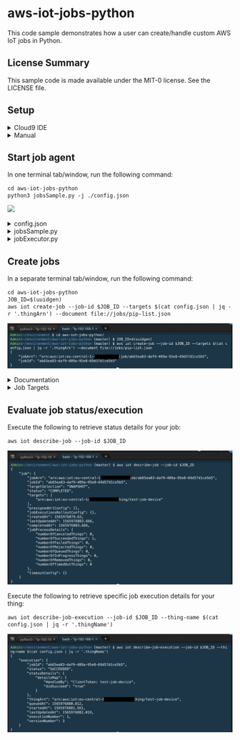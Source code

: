 # aws-iot-jobs-python

This code sample demonstrates how a user can create/handle custom AWS IoT jobs in Python.

## License Summary

This sample code is made available under the MIT-0 license. See the LICENSE file.

## Setup

<details>
  <summary>Cloud9 IDE</summary>
  
  ### Choose a region for deployment
  
| Region  | Template |
| ------------- | ------------- |
| **ap-northeast-1** (Tokyo)  | [![Launch Stack](https://cdn.rawgit.com/buildkite/cloudformation-launch-stack-button-svg/master/launch-stack.svg)](https://console.aws.amazon.com/cloudformation/home#/stacks/new?stackName=aws-iot-jobs-python&templateURL=https://jonslo-aws-samples-ap-northeast-1.s3.amazonaws.com/aws-iot-jobs-python/aws-iot-jobs-python.yaml)  |
| **ap-southeast-1** (Singapore)  | [![Launch Stack](https://cdn.rawgit.com/buildkite/cloudformation-launch-stack-button-svg/master/launch-stack.svg)](https://console.aws.amazon.com/cloudformation/home#/stacks/new?stackName=aws-iot-jobs-python&templateURL=https://jonslo-aws-samples-ap-southeast-1.s3.amazonaws.com/aws-iot-jobs-python/aws-iot-jobs-python.yaml)  |
| **eu-central-1** (Frankfurt)  | [![Launch Stack](https://cdn.rawgit.com/buildkite/cloudformation-launch-stack-button-svg/master/launch-stack.svg)](https://console.aws.amazon.com/cloudformation/home#/stacks/new?stackName=aws-iot-jobs-python&templateURL=https://jonslo-aws-samples-eu-central-1.s3.amazonaws.com/aws-iot-jobs-python/aws-iot-jobs-python.yaml)  |
| **eu-west-1** (Ireland)  | [![Launch Stack](https://cdn.rawgit.com/buildkite/cloudformation-launch-stack-button-svg/master/launch-stack.svg)](https://console.aws.amazon.com/cloudformation/home#/stacks/new?stackName=aws-iot-jobs-python&templateURL=https://jonslo-aws-samples-eu-west-1.s3.amazonaws.com/aws-iot-jobs-python/aws-iot-jobs-python.yaml)  |
| **us-east-1** (N Virginia)  | [![Launch Stack](https://cdn.rawgit.com/buildkite/cloudformation-launch-stack-button-svg/master/launch-stack.svg)](https://console.aws.amazon.com/cloudformation/home#/stacks/new?stackName=aws-iot-jobs-python&templateURL=https://jonslo-aws-samples-us-east-1.s3.amazonaws.com/aws-iot-jobs-python/aws-iot-jobs-python.yaml)  |
| **us-east-2** (Ohio) | [![Launch Stack](https://cdn.rawgit.com/buildkite/cloudformation-launch-stack-button-svg/master/launch-stack.svg)](https://console.aws.amazon.com/cloudformation/home#/stacks/new?stackName=aws-iot-jobs-python&templateURL=https://jonslo-aws-samples-us-east-2.s3.amazonaws.com/aws-iot-jobs-python/aws-iot-jobs-python.yaml)  |
| **us-west-2** (Oregon)  | [![Launch Stack](https://cdn.rawgit.com/buildkite/cloudformation-launch-stack-button-svg/master/launch-stack.svg)](https://console.aws.amazon.com/cloudformation/home#/stacks/new?stackName=aws-iot-jobs-python&templateURL=https://jonslo-aws-samples-us-west-2.s3.amazonaws.com/aws-iot-jobs-python/aws-iot-jobs-python.yaml)  |

### Configure and launch stack

![](https://media.giphy.com/media/WSr73iUNou0yx5ZdXU/giphy.gif)

### Launch Cloud9 IDE

Click the Cloud9 IDE link:
![Stack Output](docs/img/stackOutput.png)

</details>

<details>
  <summary>Manual</summary>

  ### Compatible regions ###
  See the [AWS Region Table](https://aws.amazon.com/about-aws/global-infrastructure/regional-product-services/) for the current list of regions for AWS IoT Core and AWS IoT Device Management.

  ### Required tools ###
  * Linux/macOS (this solution has not been tested on Windows)
  * Python 3.6 or newer
  * [awscli](https://aws.amazon.com/cli/)
  * [jq](https://stedolan.github.io/jq/)
  
  ### Setup thing, certificate, and policy ###

  ```
  # assigning your region to a shell variable makes the next steps easier
  REGION=<set AWS region>

  # save IoT endpoints to variables
  IOT_ENDPOINT=$(aws iot describe-endpoint --region $REGION --endpoint-type iot:Data-ATS | jq -r '.endpointAddress')
  IOT_ENDPOINT_CP=$(aws iot describe-endpoint --region $REGION --endpoint-type iot:CredentialProvider | jq -r '.endpointAddress')

  # assigning your thing name to a shell variable makes the next steps easier
  THING_NAME=test-job-device
  
  # create a thing in the thing registry
  aws iot create-thing --thing-name $THING_NAME --region $REGION
  IOT_THING_ARN=$(aws iot describe-thing --region $REGION --thing-name $THING_NAME | jq -r '.thingArn')

  # create key and certificate for your device and active the device
  aws iot create-keys-and-certificate --region $REGION --set-as-active --public-key-outfile $THING_NAME.public.key --private-key-outfile $THING_NAME.private.key --certificate-pem-outfile $THING_NAME.certificate.pem > /tmp/create_cert_and_keys_response

  # look at the output from the previous command
  cat /tmp/create_cert_and_keys_response

  # output values from the previous call needed in further steps
  CERTIFICATE_ARN=$(jq -r ".certificateArn" /tmp/create_cert_and_keys_response)
  CERTIFICATE_ID=$(jq -r ".certificateId" /tmp/create_cert_and_keys_response)
  echo $CERTIFICATE_ARN
  echo $CERTIFICATE_ID

  # create an IoT policy
  POLICY_NAME=${THING_NAME}_Policy
  aws iot create-policy --region $REGION --policy-name $POLICY_NAME --policy-document '{"Version":"2012-10-17","Statement":[{"Effect":"Allow","Action": "iot:*","Resource":"*"}]}'

  # attach the policy to your certificate
  aws iot attach-policy --policy-name $POLICY_NAME --target $CERTIFICATE_ARN --region $REGION

  # attach the certificate to your thing
  aws iot attach-thing-principal --thing-name $THING_NAME --principal $CERTIFICATE_ARN --region $REGION

  # get AWS IoT endpoint
  aws iot describe-endpoint --endpoint-type iot:Data-ATS

  # make sure you are in aws-iot-jobs-python directory
  cd ./aws-iot-jobs-python

  # setup config.json with jq (you may need to adjust depending on where you stored your certificate/keys)
  cat config.json | jq --arg region "$REGION" --arg thing_arn "$IOT_THING_ARN" --arg endpoint "$IOT_ENDPOINT" --arg endpoint_cp "$IOT_ENDPOINT_CP" '.endpoint = $endpoint | .thingArn = $thing_arn | .credentialsEndpoint = $endpoint_cp | .region = $region | .thingName = "test-job-device" | .rootCaPath = "./AmazonRootCA1.pem" | .deviceCertificatePath = "../test-job-device.certificate.pem" | .privateKeyPath = "../test-job-device.private.key"' > config.tmp.json && mv config.tmp.json config.json
  ```

</details>

## Start job agent

In one terminal tab/window, run the following command:
```
cd aws-iot-jobs-python
python3 jobsSample.py -j ./config.json
```

![](https://media.giphy.com/media/MAisXSUrEGunu4ikBd/giphy.gif)

<details>
  <summary>config.json</summary>

```
{
    "thingName": "<THING-NAME>",
    "thingArn": "<THING-NAME>",
    "region": "<REGION>",
    "deviceCertificatePath": "",
    "privateKeyPath": "",
    "rootCaPath": "",
    "endpoint": "<ENDPOINT>",
    "credentialsEndpoint": "<CREDENTIAL-ENDPOINT-PREFIX>",
    "roleAlias": "<ROLE-ALIAS>",
    "useWebsocket": "false",
    "port": 8883
}
```

| Key  | Description |
| ------------- | ------------- |
| thingName | provides identifier for thing; used as MQTT client ID |
| thingArn | Amazon Resource Name for thing |
| region | AWS region thing resides in |
| deviceCertificatePath | Path of device X.509 certificate |
| privateKeyPath | Path of device private key |
| rootCaPath | Path of Amazon CA certificate |
| endpoint | MQTT broker endpoint (in AWS IoT Core) |
| credentialsEndpoint | credentials endpoint (in AWS IoT Core) used to retrieve temporary credentials |
| roleAlias | used to retrieve temporary credentials with credentials endpoint |
| useWebsocket | determines if WS should be used |
| port | MQTT port |

</details>

<details>
  <summary>jobsSample.py</summary>

### About
Based on [jobsSample.py](https://github.com/aws/aws-iot-device-sdk-python/blob/master/samples/jobs/jobsSample.py) from [aws-iot-device-sdk-python](https://github.com/aws/aws-iot-device-sdk-python).  Modified to include jobExecutor, which handles the execution of specific job documents.

</details>

<details>
  <summary>jobExecutor.py</summary>

### About
Module referenced by [jobsSample.py](jobsSample.py) to handle specific job documents.  Can be modified to handle your custom jobs!

</details>

## Create jobs

In a separate terminal tab/window, run the following command:
```
cd aws-iot-jobs-python
JOB_ID=$(uuidgen)
aws iot create-job --job-id $JOB_ID --targets $(cat config.json | jq -r '.thingArn') --document file://jobs/pip-list.json
```

![](docs/img/createJob.png)

<details>
  <summary>Documentation</summary>

### Example job definitions
You can use the [JSON job documents](jobs/) to schedule a new job execution. You can find more info on each job type here:

#### Basic
* [download-files.json](docs/download-files.md)
* [install-packages.json](docs/install-packages.md)
* [uninstall-packages.json](docs/uninstall-packages.md)
* [rollback-files.json](docs/rollback-files.md)
* [run-commands.json](docs/run-commands.md)
* [list-packages.json](docs/list-packages.md)
#### Advanced
* container-logs.json
* [list-containers.json](docs/list-containers.md)
* pull-images.json
* reboot.json
* [start-containers.json](docs/start-containers.md)
* [stop-containers.json](docs/stop-containers.md)
* upload-files.json
  
</details>

<details>
  <summary>Job Targets</summary>

### Summary
For the --targets parameter, you can use:
* An IoT Thing Arn
* An IoT Things Group Arn
* A local JSON file [targeting IoT Thing(s)](etc/target-thing.json), [targeting Things Group Arn(s)](etc/target-group.json), or targeting a combination of both!

#### Targeting a IoT Thing/Things Group Arn inline
```
aws iot create-job --targets {THING_OR_THINGS_GROUP_ARN} --document file://jobs/{JSON_JOB_DOCUMENT} --job-id $(uuidgen)
```

#### Targeting with a JSON file
```
aws iot create-job --targets file://etc/target-thing.json --document file://jobs/{JSON_JOB_DOCUMENT} --job-id $(uuidgen)
```

</details>

## Evaluate job status/execution

Execute the following to retrieve status details for your job:
```
aws iot describe-job --job-id $JOB_ID
```

![](docs/img/describeJob.png)

Execute the following to retrieve specific job execution details for your thing:
```
aws iot describe-job-execution --job-id $JOB_ID --thing-name $(cat config.json | jq -r '.thingName')
```

![](docs/img/describeJobExecution.png)

